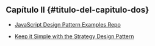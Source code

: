 ## Capítulo II {#titulo-del-capitulo-dos}

* [JavaScript Design Pattern Examples Repo](https://github.com/Badacadabra/JavaScript-Design-Patterns)

* [Keep it Simple with the Strategy Design Pattern](https://blog.bitsrc.io/keep-it-simple-with-the-strategy-design-pattern-c36a14c985e9)